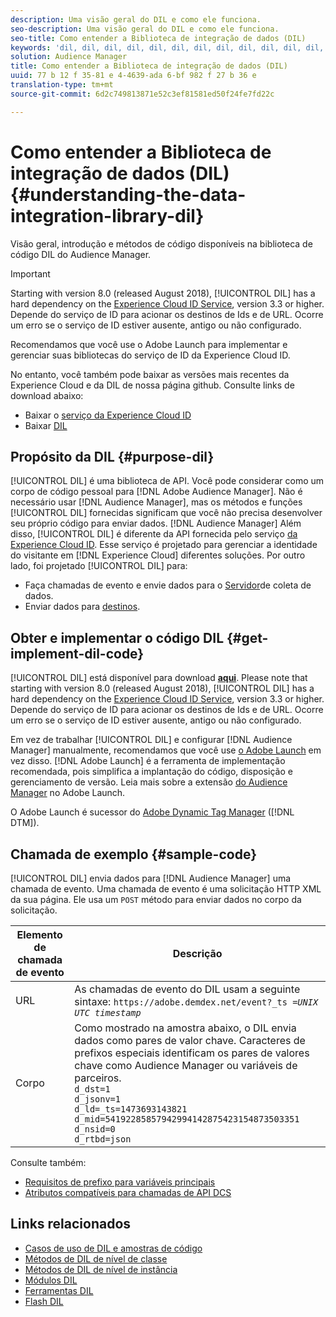 ```yaml
---
description: Uma visão geral do DIL e como ele funciona.
seo-description: Uma visão geral do DIL e como ele funciona.
seo-title: Como entender a Biblioteca de integração de dados (DIL)
keywords: 'dil, dil, dil, dil, dil, dil, dil, dil, dil, dil, dil, dil, dil, dil, dil, dil, dil, dil, dil, dil, dil, dil, dil, dil, dil, dil, dil, dil, dil, dil, dil, dil, dil, dil, dil, dil, dil, dil, dil, dil, dil, dil, dil, dil, dil, dil, dil, dil, dil, dil, dil, dil, dil, dil, dil, dil, dil, dil, dil, dil, dil, dil, dil, dil, dil, dil, dil, dil, dil, dil, dil, dil, dil, dil, dil, dil, dil, dil, dil, dil, dil, dil, dil, didil, dil, dil, dil, '
solution: Audience Manager
title: Como entender a Biblioteca de integração de dados (DIL)
uuid: 77 b 12 f 35-81 e 4-4639-ada 6-bf 982 f 27 b 36 e
translation-type: tm+mt
source-git-commit: 6d2c749813871e52c3ef81581ed50f24fe7fd22c

---
```



# Como entender a Biblioteca de integração de dados (DIL){#understanding-the-data-integration-library-dil}

Visão geral, introdução e métodos de código disponíveis na biblioteca de código DIL do Audience Manager.

>[!IMPORTANT]
>
>Starting with version 8.0 (released August 2018), [!UICONTROL DIL] has a hard dependency on the [Experience Cloud ID Service](https://marketing.adobe.com/resources/help/en_US/mcvid/), version 3.3 or higher. Depende do serviço de ID para acionar os destinos de Ids e de URL. Ocorre um erro se o serviço de ID estiver ausente, antigo ou não configurado.
>
>Recomendamos que você use o Adobe Launch para implementar e gerenciar suas bibliotecas do serviço de ID da Experience Cloud ID.

No entanto, você também pode baixar as versões mais recentes da Experience Cloud e da DIL de nossa página github. Consulte links de download abaixo:

* Baixar o [serviço da Experience Cloud ID](https://github.com/Adobe-Marketing-Cloud/id-service/releases)
* Baixar [DIL](https://github.com/Adobe-Marketing-Cloud/dil/releases)

## Propósito da DIL {#purpose-dil}

[!UICONTROL DIL] é uma biblioteca de API. Você pode considerar como um corpo de código pessoal para [!DNL Adobe Audience Manager]. Não é necessário usar [!DNL Audience Manager], mas os métodos e funções [!UICONTROL DIL] fornecidas significam que você não precisa desenvolver seu próprio código para enviar dados. [!DNL Audience Manager] Além disso, [!UICONTROL DIL] é diferente da API fornecida pelo serviço [da Experience Cloud ID](https://marketing.adobe.com/resources/help/en_US/mcvid/). Esse serviço é projetado para gerenciar a identidade do visitante em [!DNL Experience Cloud] diferentes soluções. Por outro lado, foi projetado [!UICONTROL DIL] para:

* Faça chamadas de evento e envie dados para o [Servidor](../reference/system-components/components-data-collection.md)de coleta de dados.
* Enviar dados para [destinos](../features/destinations/destinations.md).

## Obter e implementar o código DIL {#get-implement-dil-code}

[!UICONTROL DIL] está disponível para download **[aqui](https://github.com/Adobe-Marketing-Cloud/dil/releases)**. Please note that starting with version 8.0 (released August 2018), [!UICONTROL DIL] has a hard dependency on the [Experience Cloud ID Service](https://marketing.adobe.com/resources/help/en_US/mcvid/), version 3.3 or higher. Depende do serviço de ID para acionar os destinos de Ids e de URL. Ocorre um erro se o serviço de ID estiver ausente, antigo ou não configurado.

Em vez de trabalhar [!UICONTROL DIL] e configurar [!DNL Audience Manager] manualmente, recomendamos que você use [o Adobe Launch](https://docs.adobelaunch.com/) em vez disso. [!DNL Adobe Launch] é a ferramenta de implementação recomendada, pois simplifica a implantação do código, disposição e gerenciamento de versão. Leia mais sobre a extensão [do Audience Manager](https://docs.adobelaunch.com/extension-reference/web/adobe-audience-manager-extension) no Adobe Launch.

O Adobe Launch é sucessor do [Adobe Dynamic Tag Manager](https://marketing.adobe.com/resources/help/en_US/dtm/c_overview.html) ([!DNL DTM]).

## Chamada de exemplo {#sample-code}

[!UICONTROL DIL] envia dados para [!DNL Audience Manager] uma chamada de evento. Uma chamada de evento é uma solicitação HTTP XML da sua página. Ele usa um `POST` método para enviar dados no corpo da solicitação.

| Elemento de chamada de evento | Descrição |
|--- |--- |
| URL | As chamadas de evento do DIL usam a seguinte sintaxe: `https://adobe.demdex.net/event?_ts =`*`UNIX UTC timestamp`* |
| Corpo | Como mostrado na amostra abaixo, o DIL envia dados como pares de valor chave. Caracteres de prefixos especiais identificam os pares de valores chave como Audience Manager ou variáveis de parceiros.<br>`d_dst=1`<br>`d_jsonv=1`<br>`d_ld=_ts=1473693143821`<br>`d_mid=54192285857942994142875423154873503351`<br>`d_nsid=0`<br>`d_rtbd=json`<br> |

Consulte também:
* [Requisitos de prefixo para variáveis principais](../features/traits/trait-variable-prefixes.md)
* [Atributos compatíveis para chamadas de API DCS](../api/dcs-intro/dcs-api-reference/dcs-keys.md)

## Links relacionados

* [Casos de uso de DIL e amostras de código](/help/using/dil/dil-use-cases.md)
* [Métodos de DIL de nível de classe](/help/using/dil/dil-class-overview/dil-start.md)
* [Métodos de DIL de nível de instância](/help/using/dil/dil-instance-methods.md)
* [Módulos DIL](/help/using/dil/dil-modules.md)
* [Ferramentas DIL](/help/using/dil/dil-tools.md)
* [Flash DIL](/help/using/dil/dil-flash.md)